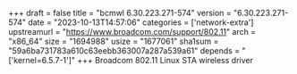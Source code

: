 +++
draft = false
title = "bcmwl 6.30.223.271-574"
version = "6.30.223.271-574"
date = "2023-10-13T14:57:06"
categories = ['network-extra']
upstreamurl = "https://www.broadcom.com/support/802.11"
arch = "x86_64"
size = "1694988"
usize = "1677061"
sha1sum = "59a6ba731783a610c63eebb363007a287a539a61"
depends = "['kernel=6.5.7-1']"
+++
Broadcom 802.11 Linux STA wireless driver